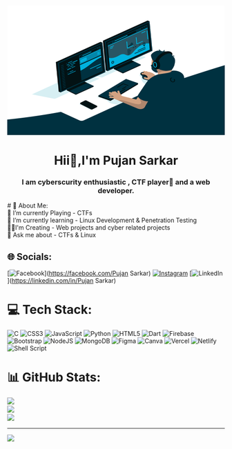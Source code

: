 <img src = "Background...gif" height ="300"  width ="900">
<h1 align="center"> Hii👋,I'm Pujan Sarkar</h1>
<h3 align="center"> I am cyberscurity enthusiastic , CTF player🚩 and a web developer. </h3>
# 💫 About Me:
 <br>🚩 I’m currently Playing - CTFs<br>🌱 I’m currently learning - Linux Development & Penetration Testing<br>🧑‍💻I'm Creating - Web projects and cyber related projects
 <br>💬 Ask me about - CTFs & Linux


## 🌐 Socials:
[![Facebook](https://img.shields.io/badge/Facebook-%231877F2.svg?logo=Facebook&logoColor=white)](https://facebook.com/Pujan Sarkar) [![Instagram](https://img.shields.io/badge/Instagram-%23E4405F.svg?logo=Instagram&logoColor=white)](https://instagram.com/i_am_pro_pujan) [![LinkedIn](https://img.shields.io/badge/LinkedIn-%230077B5.svg?logo=linkedin&logoColor=white)](https://linkedin.com/in/Pujan Sarkar) 

# 💻 Tech Stack:
![C](https://img.shields.io/badge/c-%2300599C.svg?style=for-the-badge&logo=c&logoColor=white) ![CSS3](https://img.shields.io/badge/css3-%231572B6.svg?style=for-the-badge&logo=css3&logoColor=white) ![JavaScript](https://img.shields.io/badge/javascript-%23323330.svg?style=for-the-badge&logo=javascript&logoColor=%23F7DF1E) ![Python](https://img.shields.io/badge/python-3670A0?style=for-the-badge&logo=python&logoColor=ffdd54) ![HTML5](https://img.shields.io/badge/html5-%23E34F26.svg?style=for-the-badge&logo=html5&logoColor=white) ![Dart](https://img.shields.io/badge/dart-%230175C2.svg?style=for-the-badge&logo=dart&logoColor=white) ![Firebase](https://img.shields.io/badge/firebase-%23039BE5.svg?style=for-the-badge&logo=firebase) ![Bootstrap](https://img.shields.io/badge/bootstrap-%238511FA.svg?style=for-the-badge&logo=bootstrap&logoColor=white) ![NodeJS](https://img.shields.io/badge/node.js-6DA55F?style=for-the-badge&logo=node.js&logoColor=white) ![MongoDB](https://img.shields.io/badge/MongoDB-%234ea94b.svg?style=for-the-badge&logo=mongodb&logoColor=white) ![Figma](https://img.shields.io/badge/figma-%23F24E1E.svg?style=for-the-badge&logo=figma&logoColor=white) ![Canva](https://img.shields.io/badge/Canva-%2300C4CC.svg?style=for-the-badge&logo=Canva&logoColor=white) ![Vercel](https://img.shields.io/badge/vercel-%23000000.svg?style=for-the-badge&logo=vercel&logoColor=white) ![Netlify](https://img.shields.io/badge/netlify-%23000000.svg?style=for-the-badge&logo=netlify&logoColor=#00C7B7) ![Shell Script](https://img.shields.io/badge/shell_script-%23121011.svg?style=for-the-badge&logo=gnu-bash&logoColor=white)
# 📊 GitHub Stats:
![](https://github-readme-stats.vercel.app/api?username=Pujan-sarkar&theme=dark&hide_border=false&include_all_commits=false&count_private=false)<br/>
![](https://github-readme-streak-stats.herokuapp.com/?user=Pujan-sarkar&theme=dark&hide_border=false)<br/>
![](https://github-readme-stats.vercel.app/api/top-langs/?username=Pujan-sarkar&theme=dark&hide_border=false&include_all_commits=false&count_private=false&layout=compact)

---
[![](https://visitcount.itsvg.in/api?id=Pujan-sarkar&icon=0&color=0)](https://visitcount.itsvg.in)

<!-- Proudly created with GPRM ( https://gprm.itsvg.in ) -->
